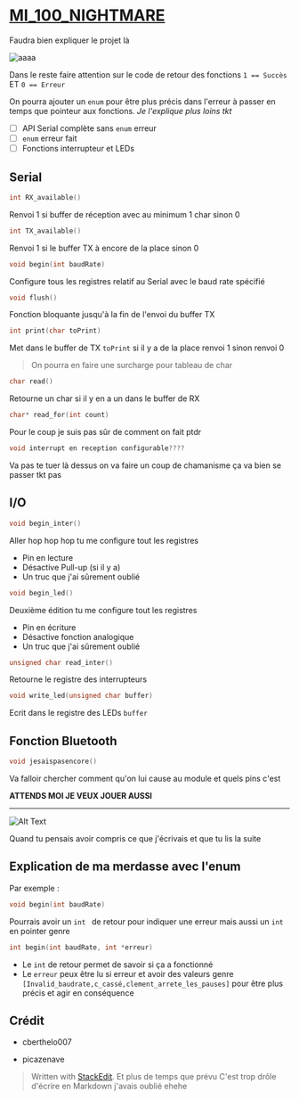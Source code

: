 # [MI_100_NIGHTMARE](https://github.com/macgyver3/MI_100_NIGHTMARE)

Faudra bien expliquer le projet là  

![aaaa](https://i.imgflip.com/68nvks.jpg)



Dans le reste faire attention sur le code de retour des fonctions ``1 == Succès`` ET  ``0 == Erreur``

On pourra ajouter un `` enum `` pour être plus précis dans l'erreur à passer en temps que pointeur aux fonctions. *Je l'explique plus loins tkt*
 - [ ] API Serial complète sans ``enum`` erreur
 - [ ] ``enum`` erreur fait
 - [ ] Fonctions interrupteur et LEDs

Serial
---
```c
int RX_available()
```
Renvoi 1 si buffer de réception avec au minimum 1 char sinon 0
```c
int TX_available()
```
Renvoi 1 si le buffer TX à encore de la place sinon 0
```c
void begin(int baudRate)
```
Configure tous les registres relatif au Serial avec le baud rate spécifié
```c
void flush()
```
Fonction bloquante jusqu'à la fin de l'envoi du buffer TX
```c
int print(char toPrint)
```
Met dans le buffer de TX ``toPrint`` si il y a de la place renvoi 1 sinon renvoi 0
>On pourra en faire une surcharge pour tableau de char
```c
char read()
```
Retourne un char si il y en a un dans le buffer de RX
```c
char* read_for(int count)
```
Pour le coup je suis pas sûr de comment on fait ptdr
```c
void interrupt en reception configurable????
```
Va pas te tuer là dessus on va faire un coup de chamanisme ça va bien se passer tkt pas

I/O
---
```c
void begin_inter()
```
Aller hop hop hop tu me configure tout les registres

 - Pin en lecture
 - Désactive Pull-up (si il y a)
 - Un truc que j'ai sûrement oublié

```c
void begin_led()
```
Deuxième édition tu me configure tout les registres

 - Pin en écriture
 - Désactive fonction analogique
 - Un truc que j'ai sûrement oublié
```c
unsigned char read_inter()
```
Retourne le registre des interrupteurs
```c
void write_led(unsigned char buffer)
```
Ecrit dans le registre des LEDs ``buffer``

Fonction Bluetooth
---
```c
void jesaispasencore()
```
Va falloir chercher comment qu'on lui cause au module et quels pins c'est

**ATTENDS MOI JE VEUX JOUER AUSSI**

--------------
![Alt Text](https://c.tenor.com/Dc5SGhuskTUAAAAC/old-guy-falling-down-stairs.gif)  

Quand tu pensais avoir compris ce que j'écrivais et que tu lis la suite

Explication de ma merdasse avec l'enum
---
Par exemple :
```c
void begin(int baudRate)
```
Pourrais avoir un ``int `` de retour pour indiquer une erreur mais aussi un  ``int `` en pointer genre
```c
int begin(int baudRate, int *erreur)
```
* Le ``int`` de retour permet de savoir si ça a fonctionné
* Le ``erreur`` peux être lu si erreur et avoir des valeurs genre ``[Invalid_baudrate,c_cassé,clement_arrete_les_pauses]`` pour être plus précis et agir en conséquence



Crédit
---
- cberthelo007

- picazenave



> Written with [StackEdit](https://stackedit.io/).
> Et plus de temps que prévu
> C'est trop drôle d'écrire en Markdown j'avais oublié ehehe
